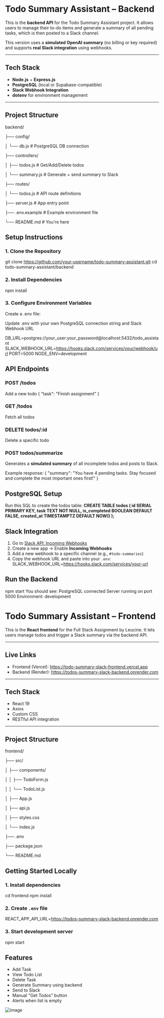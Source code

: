 # Todo Summary Assistant – Backend

This is the **backend API** for the Todo Summary Assistant project. It allows users to manage their to-do items and generate a summary of all pending tasks, which is then posted to a Slack channel.

This version uses a **simulated OpenAI summary** (no billing or key required) and supports **real Slack integration** using webhooks.

---

## Tech Stack

- **Node.js** + **Express.js**
- **PostgreSQL** (local or Supabase-compatible)
- **Slack Webhook Integration**
- **dotenv** for environment management

---

## Project Structure

backend/

├── config/

│   └── db.js                # PostgreSQL DB connection

├── controllers/

│   ├── todos.js             # Get/Add/Delete todos

│   └── summary.js           # Generate + send summary to Slack

├── routes/

│   └── todos.js             # API route definitions

├── server.js                # App entry point

├── .env.example             # Example environment file

└── README.md                # You're here


## Setup Instructions

### 1. **Clone the Repository**

git clone https://github.com/your-username/todo-summary-assistant.git
cd todo-summary-assistant/backend


### 2. **Install Dependencies**

npm install

### 3. **Configure Environment Variables**

Create a .env file:

Update .env with your own PostgreSQL connection string and Slack Webhook URL

DB_URL=postgres://your_user:your_password@localhost:5432/todo_assistant
SLACK_WEBHOOK_URL=https://hooks.slack.com/services/your/webhook/url
PORT=5000
NODE_ENV=development

## API Endpoints

### POST /todos

Add a new todo
{
  "task": "Finish assignment"
}



### GET /todos

Fetch all todos

### DELETE todos/:id

Delete a specific todo

### POST todos/summarize

Generates a **simulated summary** of all incomplete todos and posts to Slack.

Example response:
{
  "summary": "You have 4 pending tasks. Stay focused and complete the most important ones first!"
}



## PostgreSQL Setup

Run this SQL to create the todos table:
**CREATE TABLE todos (
  id SERIAL PRIMARY KEY,
  task TEXT NOT NULL,
  is_completed BOOLEAN DEFAULT FALSE,
  created_at TIMESTAMPTZ DEFAULT NOW()
);**

## Slack Integration

1. Go to [Slack API: Incoming Webhooks]()
2. Create a new app → Enable **Incoming Webhooks**
3. Add a new webhook to a specific channel (e.g., `#todo-summaries`)
4. Copy the webhook URL and paste into your `.env`:
   SLACK_WEBHOOK_URL=https://hooks.slack.com/services/your-url

## Run the Backend

npm start
You should see:
	PostgreSQL connected
	Server running on port 5000
	Environment: development






# Todo Summary Assistant – Frontend

This is the **React frontend** for the Full Stack Assignment by Leucine.
It lets users manage todos and trigger a Slack summary via the backend API.

---

## Live Links

- Frontend (Vercel): https://todo-summary-slack-frontend.vercel.app
- Backend (Render): https://todos-summary-slack-backend.onrender.com

---

## Tech Stack

- React 19
- Axios
- Custom CSS
- RESTful API integration

---

## Project Structure

frontend/

├── src/

│   ├── components/

│   │   ├── TodoForm.js

│   │   └── TodoList.js

│   ├── App.js

│   ├── api.js

│   ├── styles.css

│   └── index.js

├── .env

├── package.json

└── README.md

## Getting Started Locally

### 1. Install dependencies

cd frontend
npm install

### 2. Create `.env` file

REACT_APP_API_URL=https://todos-summary-slack-backend.onrender.com

### 3. Start development server

npm start

## Features

* Add Task
* View Todo List
* Delete Task
* Generate Summary using backend
* Send to Slack
* Manual "Get Todos" button
* Alerts when list is empty



![image](https://github.com/user-attachments/assets/bac93aed-2d1a-4115-9404-36f55e35dd06)


